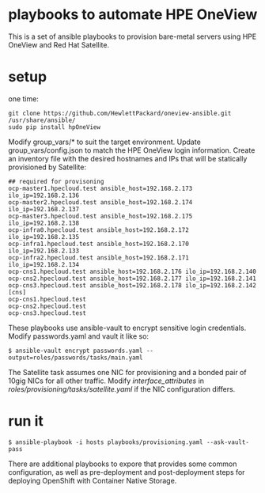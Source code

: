 # playbooks to automate HPE OneView

This is a set of ansible playbooks to provision bare-metal servers using HPE OneView and Red Hat Satellite.

# setup

one time:
~~~
git clone https://github.com/HewlettPackard/oneview-ansible.git /usr/share/ansible/
sudo pip install hpOneView
~~~

Modify group_vars/* to suit the target environment. Update group_vars/config.json to match the HPE OneView login information. Create an inventory file with the desired hostnames and IPs that will be statically provisioned by Satellite:

~~~
## required for provisoning
ocp-master1.hpecloud.test ansible_host=192.168.2.173 ilo_ip=192.168.2.136
ocp-master2.hpecloud.test ansible_host=192.168.2.174 ilo_ip=192.168.2.137
ocp-master3.hpecloud.test ansible_host=192.168.2.175 ilo_ip=192.168.2.138
ocp-infra0.hpecloud.test ansible_host=192.168.2.172 ilo_ip=192.168.2.135
ocp-infra1.hpecloud.test ansible_host=192.168.2.170 ilo_ip=192.168.2.133
ocp-infra2.hpecloud.test ansible_host=192.168.2.171 ilo_ip=192.168.2.134
ocp-cns1.hpecloud.test ansible_host=192.168.2.176 ilo_ip=192.168.2.140
ocp-cns2.hpecloud.test ansible_host=192.168.2.177 ilo_ip=192.168.2.141
ocp-cns3.hpecloud.test ansible_host=192.168.2.178 ilo_ip=192.168.2.142
[cns]
ocp-cns1.hpecloud.test
ocp-cns2.hpecloud.test
ocp-cns3.hpecloud.test
~~~

These playbooks use ansible-vault to encrypt sensitive login credentials. Modify passwords.yaml and vault it like so:

~~~
$ ansible-vault encrypt passwords.yaml --output=roles/passwords/tasks/main.yaml
~~~

The Satellite task assumes one NIC for provisioning and a bonded pair of 10gig NICs for all other traffic. Modify _interface_attributes_ in _roles/provisioning/tasks/satellite.yaml_ if the NIC configuration differs.

# run it

~~~
$ ansible-playbook -i hosts playbooks/provisioning.yaml --ask-vault-pass
~~~

There are additional playbooks to expore that provides some common configuration, as well as pre-deployment and post-deployment steps for deploying OpenShift with Container Native Storage.
